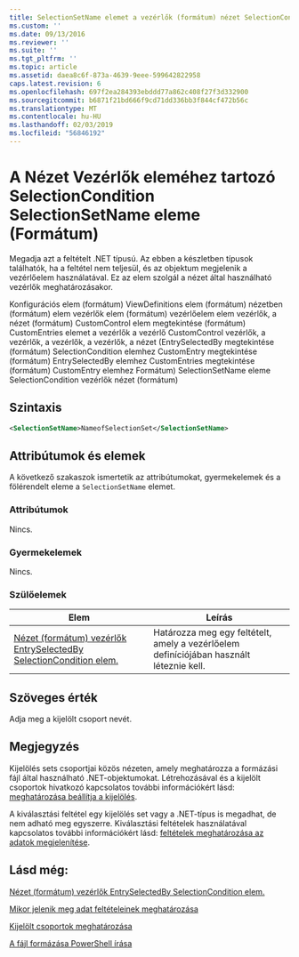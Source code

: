 ```yaml
---
title: SelectionSetName elemet a vezérlők (formátum) nézet SelectionCondition |} A Microsoft Docs
ms.custom: ''
ms.date: 09/13/2016
ms.reviewer: ''
ms.suite: ''
ms.tgt_pltfrm: ''
ms.topic: article
ms.assetid: daea8c6f-873a-4639-9eee-599642822958
caps.latest.revision: 6
ms.openlocfilehash: 697f2ea284393ebddd77a862c408f27f3d332900
ms.sourcegitcommit: b6871f21bd666f9cd71dd336bb3f844cf472b56c
ms.translationtype: MT
ms.contentlocale: hu-HU
ms.lasthandoff: 02/03/2019
ms.locfileid: "56846192"
---
```

# <a name="selectionsetname-element-for-selectioncondition-for-controls-for-view-format"></a>A Nézet Vezérlők eleméhez tartozó SelectionCondition SelectionSetName eleme (Formátum)

Megadja azt a feltételt .NET típusú. Az ebben a készletben típusok találhatók, ha a feltétel nem teljesül, és az objektum megjelenik a vezérlőelem használatával. Ez az elem szolgál a nézet által használható vezérlők meghatározásakor.

Konfigurációs elem (formátum) ViewDefinitions elem (formátum) nézetben (formátum) elem vezérlők elem (formátum) vezérlőelem elem vezérlők, a nézet (formátum) CustomControl elem megtekintése (formátum) CustomEntries elemet a vezérlők a vezérlő CustomControl vezérlők, a vezérlők, a vezérlők, a vezérlők, a nézet (EntrySelectedBy megtekintése (formátum) SelectionCondition elemhez CustomEntry megtekintése (formátum) EntrySelectedBy elemhez CustomEntries megtekintése (formátum) CustomEntry elemhez Formátum) SelectionSetName eleme SelectionCondition vezérlők nézet (formátum)

## <a name="syntax"></a>Szintaxis

```xml
<SelectionSetName>NameofSelectionSet</SelectionSetName>
```

## <a name="attributes-and-elements"></a>Attribútumok és elemek

A következő szakaszok ismertetik az attribútumokat, gyermekelemek és a fölérendelt eleme a `SelectionSetName` elemet.

### <a name="attributes"></a>Attribútumok

Nincs.

### <a name="child-elements"></a>Gyermekelemek

Nincs.

### <a name="parent-elements"></a>Szülőelemek

|Elem|Leírás|
|-------------|-----------------|
|[Nézet (formátum) vezérlők EntrySelectedBy SelectionCondition elem.](./selectioncondition-element-for-entryselectedby-for-controls-for-view-format.md)|Határozza meg egy feltételt, amely a vezérlőelem definíciójában használt léteznie kell.|

## <a name="text-value"></a>Szöveges érték

Adja meg a kijelölt csoport nevét.

## <a name="remarks"></a>Megjegyzés

Kijelölés sets csoportjai közös nézeten, amely meghatározza a formázási fájl által használható .NET-objektumokat. Létrehozásával és a kijelölt csoportok hivatkozó kapcsolatos további információkért lásd: [meghatározása beállítja a kijelölés](./defining-selection-sets.md).

A kiválasztási feltétel egy kijelölés set vagy a .NET-típus is megadhat, de nem adható meg egyszerre. Kiválasztási feltételek használatával kapcsolatos további információkért lásd: [feltételek meghatározása az adatok megjelenítése](./defining-conditions-for-displaying-data.md).

## <a name="see-also"></a>Lásd még:

[Nézet (formátum) vezérlők EntrySelectedBy SelectionCondition elem.](./selectioncondition-element-for-entryselectedby-for-controls-for-view-format.md)

[Mikor jelenik meg adat feltételeinek meghatározása](./defining-conditions-for-displaying-data.md)

[Kijelölt csoportok meghatározása](./defining-selection-sets.md)

[A fájl formázása PowerShell írása](./writing-a-powershell-formatting-file.md)
